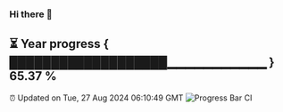 ### Hi there 👋
⏳ Year progress { ███████████████████▁▁▁▁▁▁▁▁▁▁▁ } 65.37 %
---
⏰ Updated on Tue, 27 Aug 2024 06:10:49 GMT
![Progress Bar CI](https://github.com/Moyi321/Moyi321/workflows/Progress%20Bar%20CI/badge.svg)
